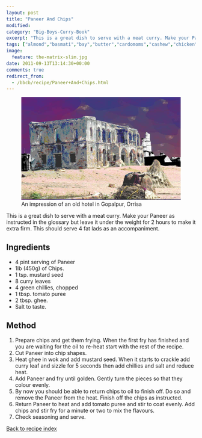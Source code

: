 ```yaml
---
layout: post
title: "Paneer And Chips"
modified:
category: "Big-Boys-Curry-Book"
excerpt: "This is a great dish to serve with a meat curry. Make your Paneer as"
tags: ["almond","basmati","bay","butter","cardomoms","cashew","chicken","cinnamon","cloves","cumin","ghee","lamb","mace","nuts","pepper","rice","saffron","turmeric"]
image:
  feature: the-matrix-slim.jpg
date: 2011-09-13T13:14:30+00:00
comments: true
redirect_from: 
  - /bbcb/recipe/Paneer+And+Chips.html
---
```


<figure>
	<a href="/images/bbcb/old_hotel.jpg" alt="Orrisa, India, Golpalpur" title="Orrisa, India, Golpalpur &#169; Ashley Kitson 12/09/2011"><img src="/images/bbcb/old_hotel.jpg"/></a>
	<figcaption>An impression of an old hotel in Gopalpur, Orrisa</figcaption>
</figure>

This is a great dish to serve with a meat curry. Make your Paneer as instructed in the glossary but leave it under the weight for 2 hours to make it extra firm. This should serve 4 fat lads as an accompaniment.
        
## Ingredients
        
<ul><li>4 pint serving of Paneer</li><li>1lb (450g) of Chips.</li><li>1 tsp. mustard seed</li><li>8 curry leaves</li><li>4 green chillies, chopped</li><li>1 tbsp. tomato puree</li><li>2 tbsp. ghee.</li><li>Salt to taste.</li></ul>
        
## Method

<ol><li>Prepare chips and get them frying. When the first fry has finished and  you are waiting for the oil to re-heat start with the rest of the recipe.</li><li>Cut Paneer into chip shapes.</li><li>Heat ghee in wok and add mustard seed. When it starts to crackle add  curry leaf and sizzle for 5 seconds then add chillies and salt and reduce heat.</li><li>Add Paneer and fry until golden. Gently turn the pieces so that they  colour evenly.</li><li>By now you should be able to return chips to oil to finish off. Do so  and remove the Paneer from the heat. Finish off the chips as instructed.</li><li>Return Paneer to heat and add tomato puree and stir to coat evenly. Add  chips and stir fry for a minute or two to mix the flavours.</li><li>Check seasoning and serve.</li></ol>   

<a href="/bbcb">Back to recipe index</a>      